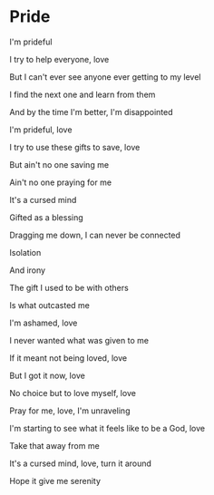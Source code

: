 # Pride

I'm prideful

I try to help everyone, love

But I can't ever see anyone ever getting to my level

I find the next one and learn from them

And by the time I'm better, I'm disappointed

I'm prideful, love

I try to use these gifts to save, love

But ain't no one saving me

Ain't no one praying for me

It's a cursed mind

Gifted as a blessing

Dragging me down, I can never be connected

Isolation

And irony

The gift I used to be with others

Is what outcasted me

I'm ashamed, love

I never wanted what was given to me

If it meant not being loved, love

But I got it now, love

No choice but to love myself, love

Pray for me, love, I'm unraveling

I'm starting to see what it feels like to be a God, love

Take that away from me

It's a cursed mind, love, turn it around

Hope it give me serenity